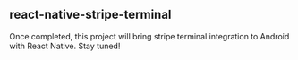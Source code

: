 ## react-native-stripe-terminal

Once completed, this project will bring stripe terminal integration to Android with React Native.
Stay tuned!